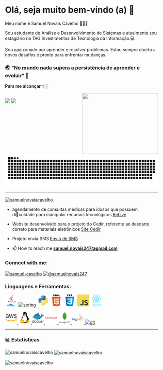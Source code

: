 # Olá, seja muito bem-vindo (a)  👋

Meu nome é Samuel Novais Cavelho 🧑🏽‍💻

Sou estudante de Análise e Desenvolvimento de Sistemas e atualmente sou estagiário na TAG Investimentos de Tecnologia da Informação.💻

Sou apaixonado por aprender e resolver problemas. Estou sempre aberto a novos desafios e pronto para enfrentar mudanças.   

### 🌏 “No mundo nada supera a persistência de aprender e evoluir” 🚀  

 
**Para me alcançar**   👇🏼

<div>
   <img align="right" width="250" height="200" src="https://i.imgur.com/hgU3P2W.gif">
</div>

 <br>

<div align="left">
 <a href="https://www.linkedin.com/in/samuel-cavelho/" target="_blank"><img src="https://img.shields.io/badge/-LinkedIn-%230077B5?style=for-the-badge&logo=linkedin&logoColor=white" target="_blank"></a>
 <a href = "mailto:samuel.novais247@gmail.com"><img src="https://img.shields.io/badge/-Gmail-darkolivegreen?style=for-the-badge&logo=gmail&logoColor=white" target="_blank"></a>

![Snake animation](https://github.com/samuelnovaiscavelho/samuelnovaiscavelho/blob/output/github-contribution-grid-snake.svg)

</div>

---

<p align="left"> <img src="https://komarev.com/ghpvc/?username=samuelnovaiscavelho&label=Profile%20views&color=0e75b6&style=flat" alt="samuelnovaiscavelho" /> </p>

- agendamento de consultas médicas para idosos que possuem diculdade para manipular recursos tecnológicos [BeLive](https://github.com/samuelnovaiscavelho/belive_backend)

- Website desenvolvido para o projeto do Cedir, referente ao descarte correto para materiais eletrônicos [Site Cedir](https://github.com/samuelnovaiscavelho/SiteCedir)

- Projeto envia SMS [Envio de SMS](https://github.com/samuelnovaiscavelho/Projeto_Pitao_Envia_SMS)

- 📫 How to reach me **samuel.novais247@gmail.com**

<h3 align="left">Connect with me:</h3>
<p align="left">
<a href="https://linkedin.com/in/samuel-cavelho" target="blank"><img align="center" src="https://raw.githubusercontent.com/rahuldkjain/github-profile-readme-generator/master/src/images/icons/Social/linked-in-alt.svg" alt="samuel-cavelho" height="30" width="40" /></a>
<a href="https://www.youtube.com/c/@samuelnovais247" target="blank"><img align="center" src="https://raw.githubusercontent.com/rahuldkjain/github-profile-readme-generator/master/src/images/icons/Social/youtube.svg" alt="@samuelnovais247" height="30" width="40" /></a>
</p>





<h3 align="left">Linguagens e Ferramentas:</h3>



<p align="left"> <a href="https://www.java.com" target="_blank" rel="noreferrer"> <img src="https://raw.githubusercontent.com/devicons/devicon/master/icons/java/java-original.svg" alt="java" width="40" height="40"/> </a> <a href="https://spring.io/" target="_blank" rel="noreferrer"> <img src="https://www.vectorlogo.zone/logos/springio/springio-icon.svg" alt="spring" width="40" height="40"/> </a> <a href="https://www.python.org" target="_blank" rel="noreferrer"> <img src="https://raw.githubusercontent.com/devicons/devicon/master/icons/python/python-original.svg" alt="python" width="40" height="40"/> </a> <a href="https://www.w3.org/html/" target="_blank" rel="noreferrer"> <img src="https://raw.githubusercontent.com/devicons/devicon/master/icons/html5/html5-original-wordmark.svg" alt="html5" width="40" height="40"/> </a> <a href="https://www.w3schools.com/css/" target="_blank" rel="noreferrer"> <img src="https://raw.githubusercontent.com/devicons/devicon/master/icons/css3/css3-original-wordmark.svg" alt="css3" width="40" height="40"/> </a> <a href="https://developer.mozilla.org/en-US/docs/Web/JavaScript" target="_blank" rel="noreferrer"> <img src="https://raw.githubusercontent.com/devicons/devicon/master/icons/javascript/javascript-original.svg" alt="javascript" width="40" height="40"/> </a> <a href="https://reactjs.org/" target="_blank" rel="noreferrer"> <img src="https://raw.githubusercontent.com/devicons/devicon/master/icons/react/react-original-wordmark.svg" alt="react" width="40" height="40"/> </a> 

<a href="https://aws.amazon.com" target="_blank" rel="noreferrer"> <img src="https://raw.githubusercontent.com/devicons/devicon/master/icons/amazonwebservices/amazonwebservices-original-wordmark.svg" alt="aws" width="40" height="40"/> </a> <a href="https://www.linux.org/" target="_blank" rel="noreferrer"> <img src="https://raw.githubusercontent.com/devicons/devicon/master/icons/linux/linux-original.svg" alt="linux" width="40" height="40"/> </a> <a href="https://www.docker.com/" target="_blank" rel="noreferrer"> <img src="https://raw.githubusercontent.com/devicons/devicon/master/icons/docker/docker-original-wordmark.svg" alt="docker" width="40" height="40"/> </a> <a href="https://www.oracle.com/" target="_blank" rel="noreferrer"> <img src="https://raw.githubusercontent.com/devicons/devicon/master/icons/oracle/oracle-original.svg" alt="oracle" width="40" height="40"/> </a> <a href="https://www.mongodb.com/" target="_blank" rel="noreferrer"> <img src="https://raw.githubusercontent.com/devicons/devicon/master/icons/mongodb/mongodb-original-wordmark.svg" alt="mongodb" width="40" height="40"/> </a> <a href="https://www.mysql.com/" target="_blank" rel="noreferrer"> <img src="https://raw.githubusercontent.com/devicons/devicon/master/icons/mysql/mysql-original-wordmark.svg" alt="mysql" width="40" height="40"/> </a> <a href="https://git-scm.com/" target="_blank" rel="noreferrer"> <img src="https://www.vectorlogo.zone/logos/git-scm/git-scm-icon.svg" alt="git" width="40" height="40"/> </a> 

---
 
### 📊 Estatísticas
 
</p> <p><img align="left" src="https://github-readme-stats.vercel.app/api/top-langs?username=samuelnovaiscavelho&show_icons=true&locale=pt-br&layout=compact&theme=tokyonight" alt="samuelnovaiscavelho" /></p>

<p>&nbsp;<img align="center" src="https://github-readme-stats.vercel.app/api?username=samuelnovaiscavelho&show_icons=true&locale=pt-br&theme=tokyonight" alt="samuelnovaiscavelho" /></p>

<p><img align="center" src="https://github-readme-streak-stats.herokuapp.com/?user=samuelnovaiscavelho&show_icons=true&locale=pt-br&theme=tokyonight" alt="samuelnovaiscavelho" /></p>


